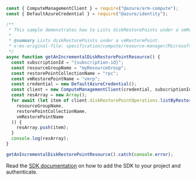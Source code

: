 ```javascript
const { ComputeManagementClient } = require("@azure/arm-compute");
const { DefaultAzureCredential } = require("@azure/identity");

/**
 * This sample demonstrates how to Lists diskRestorePoints under a vmRestorePoint.
 *
 * @summary Lists diskRestorePoints under a vmRestorePoint.
 * x-ms-original-file: specification/compute/resource-manager/Microsoft.Compute/stable/2021-12-01/examples/ListDiskRestorePointsInVmRestorePoint.json
 */
async function getAnIncrementalDiskRestorePointResource() {
  const subscriptionId = "{subscription-id}";
  const resourceGroupName = "myResourceGroup";
  const restorePointCollectionName = "rpc";
  const vmRestorePointName = "vmrp";
  const credential = new DefaultAzureCredential();
  const client = new ComputeManagementClient(credential, subscriptionId);
  const resArray = new Array();
  for await (let item of client.diskRestorePointOperations.listByRestorePoint(
    resourceGroupName,
    restorePointCollectionName,
    vmRestorePointName
  )) {
    resArray.push(item);
  }
  console.log(resArray);
}

getAnIncrementalDiskRestorePointResource().catch(console.error);
```

Read the [SDK documentation](https://github.com/Azure/azure-sdk-for-js/blob/%40azure%2Farm-compute_18.0.0/sdk/compute/arm-compute/README.md) on how to add the SDK to your project and authenticate.
